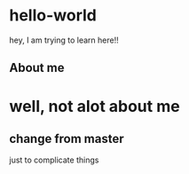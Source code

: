 # hello-world
hey, I am trying to learn here!!


## About me
well, not alot about me
=======

## change from master
just to complicate things

